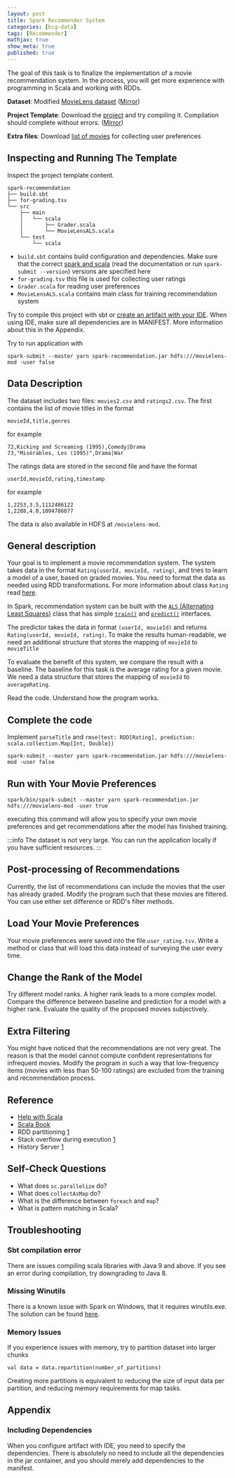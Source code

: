 ```yaml
---
layout: post
title: Spark Recommender System
categories: [big-data]
tags: [Recommender]
mathjax: true
show_meta: true
published: true
---
```


The goal of this task is to finalize the implementation of a movie recommendation system. In the process, you will get more experience with programming in Scala and working with RDDs.

**Dataset**: Modified [MovieLens dataset](https://edisk.university.innopolis.ru/edisk/Public/Fall%202019/Big%20Data/Recommender%20System/) ([Mirror](https://www.dropbox.com/sh/y5uck2kbzizaes6/AACpapXw-JMmLJB_xCGOZOFCa?dl=0))

**Project Template**: Download the [project](https://edisk.university.innopolis.ru/edisk/Public/Fall%202019/Big%20Data/Recommender%20System/) and try compiling it. Compilation should complete without errors. ([Mirror](https://www.dropbox.com/sh/y5uck2kbzizaes6/AACpapXw-JMmLJB_xCGOZOFCa?dl=0))

**Extra files**: Download [list of movies](https://www.dropbox.com/s/79d63pnsnuy6zr3/for-grading.tsv?dl=1) for collecting user preferences 

## Inspecting and Running The Template

Inspect the project template content. 

```
spark-recommendation
├── build.sbt
├── for-grading.tsv
└── src
    ├── main
    │   └── scala
    │       ├── Grader.scala
    │       └── MovieLensALS.scala
    └── test
        └── scala
```
- `build.sbt` contains build configuration and dependencies.  Make sure that the correct [spark and scala](https://spark.apache.org/docs/latest/#downloading) (read the documentation or run `spark-submit --version`) versions are specified here
- `for-grading.tsv` this file is used for collecting user ratings 
- `Grader.scala` for reading user preferences
- `MovieLensALS.scala` contains main class for training recommendation system

Try to compile this project with sbt or [create an artifact with your IDE](https://www.jetbrains.com/help/idea/creating-and-running-your-first-java-application.html#create_class). When using IDE, make sure all dependencies are in MANIFEST. More information about this in the Appendix.

Try to run application with 
```
spark-submit --master yarn spark-recommendation.jar hdfs:///movielens-mod -user false
```

## Data Description

The dataset includes two files: `movies2.csv` and `ratings2.csv`. The first contains the list of movie titles in the format
```
movieId,title,genres
```
for example
```
72,Kicking and Screaming (1995),Comedy|Drama
73,"Misérables, Les (1995)",Drama|War
```

The ratings data are stored in the second file and have the format 
```
userId,movieId,rating,timestamp
```
for example
```
1,2253,3.5,1112486122
1,2288,4.0,1094786077
```

The data is also available in HDFS at `/movielens-mod`.

## General description

Your goal is to implement a movie recommendation system. The system takes data in the format `Rating(userId, movieId, rating)`, and tries to learn a model of a user, based on graded movies. You need to format the data as needed using RDD transformations. For more information about class `Rating` read [here](https://spark.apache.org/docs/2.3.2/api/java/org/apache/spark/mllib/recommendation/Rating.html).

In Spark, recommendation system can be built with the [`ALS` (Alternating Least Squares)](https://spark.apache.org/docs/2.3.2/api/java/org/apache/spark/mllib/recommendation/ALS.html) class that has simple [`train()`](https://spark.apache.org/docs/2.3.2/api/java/org/apache/spark/mllib/recommendation/ALS.html#train-org.apache.spark.rdd.RDD-int-int-) and [`predict()`](https://spark.apache.org/docs/2.3.2/api/java/org/apache/spark/mllib/recommendation/MatrixFactorizationModel.html#predict-org.apache.spark.rdd.RDD-) interfaces.

The predictor takes the data in format `(userId, movieId)` and returns `Rating(userId, movieId, rating)`. To make the results human-readable, we need an additional structure that stores the mapping of `movieId` to `movieTitle`

To evaluate the benefit of this system, we compare the result with a baseline. The baseline for this task is the average rating for a given movie. We need a data structure that stores the mapping of `movieId` to `averageRating`.

Read the code. Understand how the program works.

## Complete the code

Implement `parseTitle` and `rmse(test: RDD[Rating], prediction: scala.collection.Map[Int, Double])`

```
spark-submit --master yarn spark-recommendation.jar hdfs:///movielens-mod -user false
```


## Run with Your Movie Preferences
```
spark/bin/spark-submit --master yarn spark-recommendation.jar hdfs:///movielens-mod -user true
```
executing this command will allow you to specify your own movie preferences and get recommendations after the model has finished training.

:::info
The dataset is not very large. You can run the application locally if you have sufficient resources.
:::

## Post-processing of Recommendations

Currently, the list of recommendations can include the movies that the user has already graded. Modify the program such that these movies are filtered. You can use either set difference or RDD's filter methods.

## Load Your Movie Preferences

Your movie preferences were saved into the file `user_rating.tsv`. Write a method or class that will load this data instead of surveying the user every time.

## Change the Rank of the Model

Try different model ranks. A higher rank leads to a more complex model. Compare the difference between baseline and prediction for a model with a higher rank. Evaluate the quality of the proposed movies subjectively.

## Extra Filtering

You might have noticed that the recommendations are not very great. The reason is that the model cannot compute confident representations for infrequent movies. Modify the program in such a way that low-frequency items (movies with less than 50-100 ratings) are excluded from the training and recommendation process. 

## Reference
- [Help with Scala](https://learnxinyminutes.com/docs/scala/)
- [Scala Book](https://booksites.artima.com/programming_in_scala_3ed)
- RDD partitioning [1](https://medium.com/parrot-prediction/partitioning-in-apache-spark-8134ad840b0) 
- Stack overflow during execution [1](https://issues.apache.org/jira/browse/SPARK-1006)
- History Server [1](https://spark.apache.org/docs/latest/monitoring.html)


## Self-Check Questions

- What does `sc.parallelize` do?
- What does `collectAsMap` do?
- What is the difference between `foreach` and `map`?
- What is pattern matching in Scala?


## Troubleshooting

### Sbt compilation error
There are issues compiling scala libraries with Java 9 and above. If you see an error during compilation, try downgrading to Java 8.

### Missing Winutils
There is a known issue with Spark on Windows, that it requires winutils.exe. The solution can be found [here](https://stackoverflow.com/questions/35652665/java-io-ioexception-could-not-locate-executable-null-bin-winutils-exe-in-the-ha).

### Memory Issues
If you experience issues with memory, try to partition dataset into larger chunks
```
val data = data.repartition(number_of_partitions)
```
Creating more partitions is equivalent to reducing the size of input data per partition, and reducing memory requirements for map tasks.

## Appendix

### Including Dependencies

When you configure artifact with IDE, you need to specify the dependencies. There is absolutely no need to include all the dependencies in the jar container, and you should merely add dependencies to the manifest.